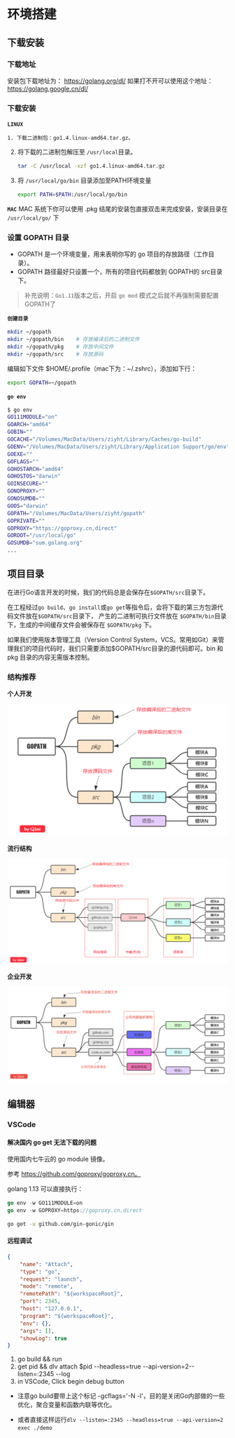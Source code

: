 # 环境搭建

## 下载安装

### 下载地址	

安装包下载地址为： https://golang.org/dl/
如果打不开可以使用这个地址： https://golang.google.cn/dl/

### 下载安装

**`LINUX `**

	1. 下载二进制包：go1.4.linux-amd64.tar.gz。

2. 将下载的二进制包解压至 `/usr/local`目录。

    ```sh
    tar -C /usr/local -xzf go1.4.linux-amd64.tar.gz
    ```

3. 将 `/usr/local/go/bin` 目录添加至PATH环境变量

    ```sh
    export PATH=$PATH:/usr/local/go/bin
    ```

**`MAC`**
MAC 系统下你可以使用 .pkg 结尾的安装包直接双击来完成安装，安装目录在 `/usr/local/go/` 下

### 设置 GOPATH 目录

* GOPATH 是一个环境变量，用来表明你写的 go 项目的存放路径（工作目录）。
* GOPATH 路径最好只设置一个，所有的项目代码都放到 GOPATH的 src目录下。

> 补充说明：`Go1.11`版本之后，开启 `go mod` 模式之后就不再强制需要配置GOPATH了



**`创建目录`**

```sh
mkdir ~/gopath
mkdir ~/gopath/bin    # 存放编译后的二进制文件
mkdir ~/gopath/pkg    # 存放中间文件
mkdir ~/gopath/src    # 存放源码
```

编辑如下文件 $HOME/.profile（mac下为：~/.zshrc），添加如下行：

```sh
export GOPATH=~/gopath
```

**`go env`**

```sh
$ go env
GO111MODULE="on"
GOARCH="amd64"
GOBIN=""
GOCACHE="/Volumes/MacData/Users/ziyht/Library/Caches/go-build"
GOENV="/Volumes/MacData/Users/ziyht/Library/Application Support/go/env"
GOEXE=""
GOFLAGS=""
GOHOSTARCH="amd64"
GOHOSTOS="darwin"
GOINSECURE=""
GONOPROXY=""
GONOSUMDB=""
GOOS="darwin"
GOPATH="/Volumes/MacData/Users/ziyht/gopath"
GOPRIVATE=""
GOPROXY="https://goproxy.cn,direct"
GOROOT="/usr/local/go"
GOSUMDB="sum.golang.org"
...
```

## 项目目录

在进行Go语言开发的时候，我们的代码总是会保存在`$GOPATH/src`目录下。
	
在工程经过`go build`、`go install`或`go get`等指令后，会将下载的第三方包源代码文件放在`$GOPATH/src`目录下， 产生的二进制可执行文件放在 `$GOPATH/bin`目录下，生成的中间缓存文件会被保存在 `$GOPATH/pkg` 下。
	
如果我们使用版本管理工具（Version Control System，VCS。常用如Git）来管理我们的项目代码时，我们只需要添加$GOPATH/src目录的源代码即可。bin 和 pkg 目录的内容无需版本控制。

### 结构推荐

**个人开发**

<img src=".img/01.环境搭建/image-20200302225607710-3160976.png" alt="image-20200302225607710" style="zoom:50%;" />

 **流行结构**

<img src=".img/01.环境搭建/image-20200302225751139.png" alt="image-20200302225751139" style="zoom:50%;" />

**企业开发**

<img src=".img/01.环境搭建/image-20200302225802177.png" alt="image-20200302225802177" style="zoom: 50%;" />

## 编辑器

### VSCode

#### 解决国内 go get 无法下载的问题

使用国内七牛云的 go module 镜像。

参考 https://github.com/goproxy/goproxy.cn。

golang 1.13 可以直接执行：

```go
go env -w GO111MODULE=on
go env -w GOPROXY=https://goproxy.cn,direct
```

```sh
go get -u github.com/gin-gonic/gin
```

#### 远程调试

```json
{
    "name": "Attach",
    "type": "go",
    "request": "launch",
    "mode": "remote",
    "remotePath": "${workspaceRoot}",
    "port": 2345,
    "host": "127.0.0.1",
    "program": "${workspaceRoot}",
    "env": {},
    "args": [],
    "showLog": true
}
```

1. go build && run
2. get pid && dlv attach $pid  --headless=true --api-version=2--listen=:2345 --log
3. in VSCode, Click begin debug button

* 注意go build要带上这个标记 -gcflags='-N -l'，目的是关闭Go内部做的一些优化，聚合变量和函数内联等优化。

* 或者直接这样运行`dlv --listen=:2345 --headless=true --api-version=2 exec ./demo`

